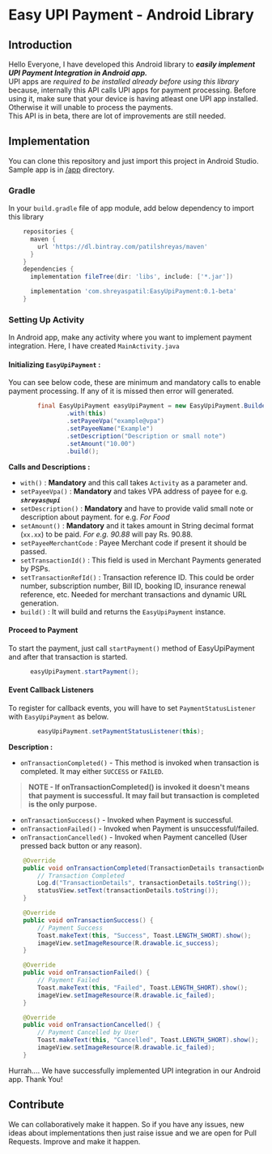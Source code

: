 # Easy UPI Payment - Android Library

## Introduction
Hello Everyone, I have developed this Android library to ***easily implement UPI Payment Integration in Android app.*** <br>
UPI apps are *required to be installed already before using this library* because, internally this API calls UPI apps for payment processing. Before using it, make sure that your device is having atleast one UPI app installed. Otherwise it will unable to process the payments. <br>
This API is in beta, there are lot of improvements are still needed.

## Implementation
You can clone this repository and just import this project in Android Studio. Sample app is in [/app](/app) directory.

### Gradle
In your `build.gradle` file of app module, add below dependency to import this library

```gradle
    repositories {
      maven {
        url 'https://dl.bintray.com/patilshreyas/maven'
      }
    }
    dependencies {
      implementation fileTree(dir: 'libs', include: ['*.jar'])

      implementation 'com.shreyaspatil:EasyUpiPayment:0.1-beta'
    }
```

### Setting Up Activity
In Android app, make any activity where you want to implement payment integration. Here, I have created `MainActivity.java`

#### Initializing `EasyUpiPayment` :
You can see below code, these are minimum and mandatory calls to enable payment processing. If any of it is missed then error will generated.
```java
        final EasyUpiPayment easyUpiPayment = new EasyUpiPayment.Builder()
                .with(this)
                .setPayeeVpa("example@vpa")
                .setPayeeName("Example")
                .setDescription("Description or small note")
                .setAmount("10.00")
                .build();
```
**Calls and Descriptions :**
* `with()` : **Mandatory** and this call takes `Activity` as a parameter and.
* `setPayeeVpa()` : **Mandatory** and takes VPA address of payee for e.g. ***`shreyas@upi`***
* `setDescription()` : **Mandatory** and have to provide valid small note or description about payment. for e.g. *For Food*
* `setAmount()` : **Mandatory** and it takes amount in String decimal format (`xx.xx`) to be paid. *For e.g. 90.88* will pay Rs. 90.88.
* `setPayeeMerchantCode` : Payee Merchant code if present it should be passed.
* `setTransactionId()` : This field is used in Merchant Payments generated by PSPs.
* `setTransactionRefId()` : Transaction reference ID. This could be order number, subscription number, Bill ID, booking ID, insurance renewal reference, etc. Needed for merchant transactions and dynamic URL generation.
* `build()` : It will build and returns the `EasyUpiPayment` instance.

#### Proceed to Payment
To start the payment, just call `startPayment()` method of EasyUpiPayment and after that transaction is started.
```java
      easyUpiPayment.startPayment();
```

#### Event Callback Listeners
To register for callback events, you will have to set `PaymentStatusListener` with `EasyUpiPayment` as below.
```java
        easyUpiPayment.setPaymentStatusListener(this);
```
**Description :**

* `onTransactionCompleted()` - This method is invoked when transaction is completed. It may either `SUCCESS` or `FAILED`.
> **NOTE - If onTransactionCompleted() is invoked it doesn't means that payment is successful. It may fail but transaction is completed is the only purpose.**
* `onTransactionSuccess()` - Invoked when Payment is successful.
* `onTransactionFailed()` - Invoked when Payment is unsuccessful/failed.
* `onTransactionCancelled()` - Invoked when Payment cancelled (User pressed back button or any reason).
```java
    @Override
    public void onTransactionCompleted(TransactionDetails transactionDetails) {
        // Transaction Completed
        Log.d("TransactionDetails", transactionDetails.toString());
        statusView.setText(transactionDetails.toString());
    }

    @Override
    public void onTransactionSuccess() {
        // Payment Success
        Toast.makeText(this, "Success", Toast.LENGTH_SHORT).show();
        imageView.setImageResource(R.drawable.ic_success);
    }

    @Override
    public void onTransactionFailed() {
        // Payment Failed
        Toast.makeText(this, "Failed", Toast.LENGTH_SHORT).show();
        imageView.setImageResource(R.drawable.ic_failed);
    }

    @Override
    public void onTransactionCancelled() {
        // Payment Cancelled by User
        Toast.makeText(this, "Cancelled", Toast.LENGTH_SHORT).show();
        imageView.setImageResource(R.drawable.ic_failed);
    }
```
Hurrah.... We have successfully implemented UPI integration in our Android app.
Thank You!

## Contribute
We can collaboratively make it happen. So if you have any issues, new ideas about implementations then just raise issue and we are open for Pull Requests. Improve and make it happen.
